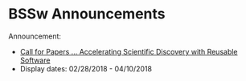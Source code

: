 # BSSw Announcements

Announcement:
- [Call for Papers ... Accelerating Scientific Discovery with Reusable Software](../../Articles/Blog/AcceleratingScientificDiscoveryWithReusableSoftware.md)
- Display dates: 02/28/2018 - 04/10/2018

<!---
- [Introducing the 2018 BSSw Fellows](../../Articles/Blog/BSSwFellowsAnnouncement.md)
- Display dates: 02/5/2018 - 02/27/2018

- [Applications due by Jan 5, 2018 for BSSw Fellowship Program ... See FAQ list](../../Articles/Blog/BSSwFellowshipProgramFAQ.md)
- Display dates: 12/18/2017 - 1/15/2018

- [Applications open for new BSSw Fellowship Program ... Q&A Webinar on Dec 12, 2017](../../Articles/Blog/BSSwFellowshipApplicationsOpen.md)
- Display dates: 12/01/2017 - 12/18/2017

- [Seeking contributors to Better Scientific Software ... Join us!](../../Articles/Blog/BSSwSiteLaunch2017.md)
- Display dates: 11/12/2017 - 11/30/2017

- [Pending BSSw Site Launch at SC17 2017](../../Articles/Blog/PendingBSSwSiteLaunchNov2017.md)
- Display dates: 09/27/2017 - 11/12/2017
--->

<!---
Announcement:
- [Blog post: Improve user confidence in your software updates](../../Articles/Blog/ImproveUserConfidenceInSwUpdates.md)
- Display dates: 04/12/2017 - 04/16/2017
- Display dates: 04/29/2017 - 10/04/2017
--->

<!---
Announcement:
- [Scientific Software Days Conference, April 27-28, 2017](../../Events/Conference.ScientificSoftwareDays17.md)
- Display dates: 04/19/2017 - 10/28/2017
--->

<!--- Notes:
- Listing more than one announcement breaks the vehicle. If you choose to promote your announcement over an existing one, please comment out the previous to make it clear what you've replaced
- No announcement scheduled for 4/17/2017 - 4-18/2017 (as an example of days when no announcements are to be posted)
- Support multiple display date ranges for each announcement
- Question: Max length of announcement text?
- Separate announcement files by year
--->

